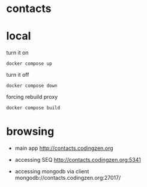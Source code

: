# contacts


# local

turn it on
```
docker compose up
```


turn it off
```
docker compose down
```

forcing rebuild proxy
```
docker compose build
```

# browsing

* main app
http://contacts.codingzen.org

* accessing SEQ
http://contacts.codingzen.org:5341

* accessing mongodb via client
mongodb://contacts.codingzen.org:27017/
